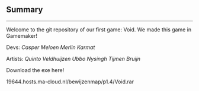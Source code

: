## Summary
____
Welcome to the git repository of our first game: Void.
We made this game in Gamemaker!
  
  
Devs:
*Casper Meloen
Merlin Karmat*
  
  
Artists:
*Quinto Veldhuijzen
Ubbo Nysingh
Tijmen Bruijn*
  
  
  
  
Download the exe here!
  
  
19644.hosts.ma-cloud.nl/bewijzenmap/p1.4/Void.rar